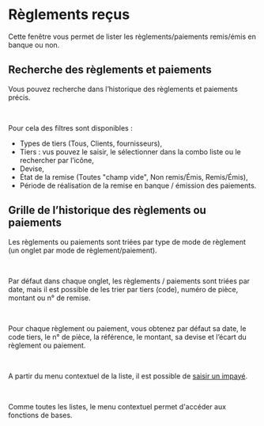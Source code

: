 # Règlements reçus

Cette fenêtre vous permet de lister les règlements/paiements remis/émis 
 en banque ou non.


## Recherche des règlements et paiements


Vous pouvez recherche dans l’historique des règlements et paiements 
 précis.


 


Pour cela des filtres sont disponibles :


* Types de tiers 
 (Tous, Clients, fournisseurs),
* Tiers : vus pouvez 
 le saisir, le sélectionner dans la combo liste ou le rechercher par 
 l’icône,
* Devise,
* État de la remise 
 (Toutes "champ vide", Non remis/Émis, Remis/Émis),
* Période de réalisation 
 de la remise en banque / émission des paiements.


## Grille de l’historique des règlements ou paiements


Les règlements ou paiements sont triées par type de mode de règlement 
 (un onglet par mode de règlement/paiement).


 


Par défaut dans chaque onglet, les règlements 
 / paiements sont triées par date, mais il est possible de les trier par 
 tiers (code), numéro de pièce, montant ou n° de remise.


 


Pour chaque règlement ou paiement, vous obtenez par défaut sa date, 
 le code tiers, le n° de pièce, la référence, le montant, sa devise et 
 l’écart du règlement ou paiement.


 


A partir du menu contextuel de la liste, il est possible de [saisir 
 un impayé](../Impayes/ImpayesAZ.md).


 


Comme toutes les listes, le menu contextuel permet d'accéder aux fonctions 
 de bases.


